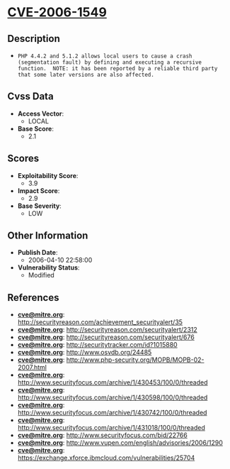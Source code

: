 
# [CVE-2006-1549](http://securityreason.com/achievement_securityalert/35)

## Description

- `PHP 4.4.2 and 5.1.2 allows local users to cause a crash (segmentation fault) by defining and executing a recursive function.  NOTE: it has been reported by a reliable third party that some later versions are also affected.`

## Cvss Data

- **Access Vector**:
  - LOCAL
- **Base Score**:
  - 2.1

## Scores

- **Exploitability Score**:
  - 3.9
- **Impact Score**:
  - 2.9
- **Base Severity**:
  - LOW

## Other Information

- **Publish Date**:
  - 2006-04-10 22:58:00
- **Vulnerability Status**:
  - Modified

## References

- **cve@mitre.org**: http://securityreason.com/achievement_securityalert/35
- **cve@mitre.org**: http://securityreason.com/securityalert/2312
- **cve@mitre.org**: http://securityreason.com/securityalert/676
- **cve@mitre.org**: http://securitytracker.com/id?1015880
- **cve@mitre.org**: http://www.osvdb.org/24485
- **cve@mitre.org**: http://www.php-security.org/MOPB/MOPB-02-2007.html
- **cve@mitre.org**: http://www.securityfocus.com/archive/1/430453/100/0/threaded
- **cve@mitre.org**: http://www.securityfocus.com/archive/1/430598/100/0/threaded
- **cve@mitre.org**: http://www.securityfocus.com/archive/1/430742/100/0/threaded
- **cve@mitre.org**: http://www.securityfocus.com/archive/1/431018/100/0/threaded
- **cve@mitre.org**: http://www.securityfocus.com/bid/22766
- **cve@mitre.org**: http://www.vupen.com/english/advisories/2006/1290
- **cve@mitre.org**: https://exchange.xforce.ibmcloud.com/vulnerabilities/25704
